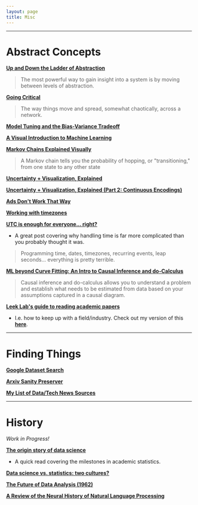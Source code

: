 ```yaml
---
layout: page
title: Misc
---
```


---

# Abstract Concepts

[**Up and Down the Ladder of Abstraction**](http://worrydream.com/#!2/LadderOfAbstraction)

> The most powerful way to gain insight into a system is by moving between levels of abstraction.

[**Going Critical**](https://meltingasphalt.com/interactive/going-critical/)

> The way things move and spread, somewhat chaotically, across a network.

[**Model Tuning and the Bias-Variance Tradeoff**](http://www.r2d3.us/visual-intro-to-machine-learning-part-2/)

[**A Visual Introduction to Machine Learning**](http://www.r2d3.us/visual-intro-to-machine-learning-part-1/)

[**Markov Chains Explained Visually**](http://setosa.io/ev/markov-chains/)

> A Markov chain tells you the probability of hopping, or "transitioning," from one state to any other state

[**Uncertainty + Visualization, Explained**](https://medium.com/multiple-views-visualization-research-explained/uncertainty-visualization-explained-67e7a73f031b)

[**Uncertainty + Visualization, Explained (Part 2: Continuous Encodings)**](https://medium.com/multiple-views-visualization-research-explained/uncertainty-visualization-explained-part-2-continuous-encodings-967a7f7c38d0)

[**Ads Don't Work That Way**](https://meltingasphalt.com/ads-dont-work-that-way/)

[**Working with timezones**](https://davecturner.github.io/2018/08/12/working-with-timezones.html)

[**UTC is enough for everyone... right?**](https://zachholman.com/talk/utc-is-enough-for-everyone-right)

- A great post covering why handling time is far more complicated than you probably thought it was.

> Programming time, dates, timezones, recurring events, leap seconds... everything is pretty terrible.

[**ML beyond Curve Fitting: An Intro to Causal Inference and do-Calculus**](https://www.inference.vc/untitled/)

> Causal inference and do-calculus allows you to understand a problem and establish what needs to be estimated from data based on your assumptions captured in a causal diagram.

[**Leek Lab's guide to reading academic papers**](https://github.com/jtleek/readingpapers)

- I.e. how to keep up with a field/industry. Check out my version of this [**here**](https://pdtenpas.github.io/pages/newsletter/read_newsletters/).

---

# Finding Things

[**Google Dataset Search**](https://toolbox.google.com/datasetsearch)

[**Arxiv Sanity Preserver**](http://arxiv-sanity.com)

[**My List of Data/Tech News Sources**](https://pdtenpas.github.io/pages/newsletter/sources/)

---

# History

*Work in Progress!*

[**The origin story of data science**](https://www.welcometothejungle.co/fr/articles/story-origin-data-science)

- A quick read covering the milestones in academic statistics.

[**Data science vs. statistics: two cultures?**](https://rd.springer.com/article/10.1007/s42081-018-0009-3)

[**The Future of Data Analysis (1962)**](https://projecteuclid.org/euclid.aoms/1177704711)

[**A Review of the Neural History of Natural Language Processing**](http://blog.aylien.com/a-review-of-the-recent-history-of-natural-language-processing/)
